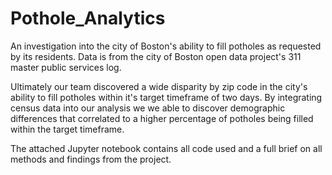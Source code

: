 # Pothole_Analytics
An investigation into the city of Boston's ability to fill potholes as requested by its residents. Data is from the city of Boston open data project's 311 master public services log.

Ultimately our team discovered a wide disparity by zip code in the city's ability to fill potholes within it's target timeframe of two days. By integrating census data into our analysis we we able to discover demographic differences that correlated to a higher percentage of potholes being filled within the target timeframe.

The attached Jupyter notebook contains all code used and a full brief on all methods and findings from the project.
